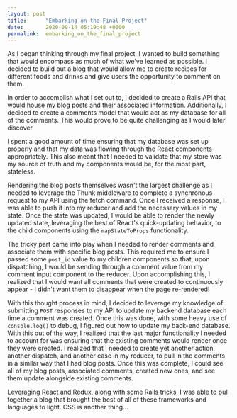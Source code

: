 ```yaml
---
layout: post
title:      "Embarking on the Final Project"
date:       2020-09-14 05:19:48 +0000
permalink:  embarking_on_the_final_project
---
```



As I began thinking through my final project, I wanted to build something that would encompass as much of what we've learned as possible. I decided to build out a blog that would allow me to create recipes for different foods and drinks and give users the opportunity to comment on them. 

In order to accomplish what I set out to, I decided to create a Rails API that would house my blog posts and their associated information. Additionally, I decided to create a comments model that would act as my database for all of the comments. This would prove to be quite challenging as I would later discover. 

I spent a good amount of time ensuring that my database was set up properly and that my data was flowing through the React components appropriately. This also meant that I needed to validate that my store was my source of truth and my components would be, for the most part, stateless. 

Rendering the blog posts themselves wasn't the largest challenge as I needed to leverage the Thunk middleware to complete a synchronous request to my API using the fetch command. Once I received a response, I was able to push it into my reducer and add the necessary values in my state. Once the state was updated, I would be able to render the newly updated state, leveraging the best of React's quick-updating behavior, to the child components using the `mapStateToProps` functionality. 

The tricky part came into play when I needed to render comments and associate them with specific blog posts. This required me to ensure I passed some `post_id` value to my children components so that, upon dispatching, I would be sending through a comment value from my comment input component to the reducer. Upon accomplishing this, I realized that I would want all comments that were created to continuously appear - I didn't want them to disappear when the page re-rendered! 

With this thought process in mind, I decided to leverage my knowledge of submitting `POST` responses to my API to update my backend database each time a comment was created. Once this was done, with some heavy use of `console.log()` to debug, I figured out how to update my back-end database. With this out of the way, I realized that the last major functionality I needed to account for was ensuring that the existing comments would render once they were created. I realized that I needed to create yet another action, another dispatch, and another case in my reducer, to pull in the comments in a similar way that I had blog posts. Once this was complete, I could see all of my blog posts, associated comments, created new ones, and see them update alongside existing comments. 

Leveraging React and Redux, along with some Rails tricks, I was able to pull together a blog that brought the best of all of these frameworks and languages to light. CSS is another thing...
